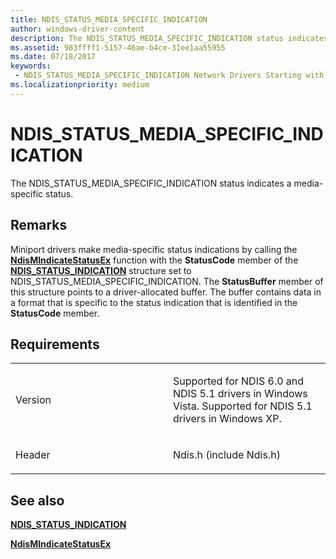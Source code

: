 ```yaml
---
title: NDIS_STATUS_MEDIA_SPECIFIC_INDICATION
author: windows-driver-content
description: The NDIS_STATUS_MEDIA_SPECIFIC_INDICATION status indicates a media-specific status.
ms.assetid: 983ffff1-5157-46ae-b4ce-31ee1aa55955
ms.date: 07/18/2017 
keywords:
 - NDIS_STATUS_MEDIA_SPECIFIC_INDICATION Network Drivers Starting with Windows Vista
ms.localizationpriority: medium
---
```


# NDIS\_STATUS\_MEDIA\_SPECIFIC\_INDICATION


The NDIS\_STATUS\_MEDIA\_SPECIFIC\_INDICATION status indicates a media-specific status.

Remarks
-------

Miniport drivers make media-specific status indications by calling the [**NdisMIndicateStatusEx**](https://msdn.microsoft.com/library/windows/hardware/ff563600) function with the **StatusCode** member of the [**NDIS\_STATUS\_INDICATION**](https://msdn.microsoft.com/library/windows/hardware/ff567373) structure set to NDIS\_STATUS\_MEDIA\_SPECIFIC\_INDICATION. The **StatusBuffer** member of this structure points to a driver-allocated buffer. The buffer contains data in a format that is specific to the status indication that is identified in the **StatusCode** member.

Requirements
------------

<table>
<colgroup>
<col width="50%" />
<col width="50%" />
</colgroup>
<tbody>
<tr class="odd">
<td><p>Version</p></td>
<td><p>Supported for NDIS 6.0 and NDIS 5.1 drivers in Windows Vista. Supported for NDIS 5.1 drivers in Windows XP.</p></td>
</tr>
<tr class="even">
<td><p>Header</p></td>
<td>Ndis.h (include Ndis.h)</td>
</tr>
</tbody>
</table>

## See also


[**NDIS\_STATUS\_INDICATION**](https://msdn.microsoft.com/library/windows/hardware/ff567373)

[**NdisMIndicateStatusEx**](https://msdn.microsoft.com/library/windows/hardware/ff563600)

 

 




